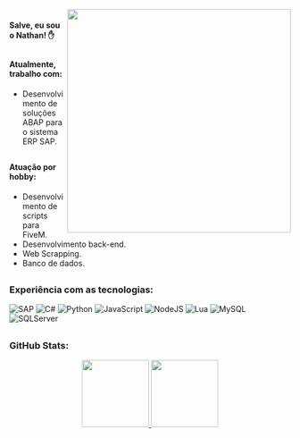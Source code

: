 <img align="right" height="400px" src="https://cdn.discordapp.com/attachments/953066773849206805/953241076016230410/nh.gif">

#### Salve, eu sou o Nathan! ✋

##

#### Atualmente, trabalho com:
* Desenvolvimento de soluções ABAP para o sistema ERP SAP.

##

#### Atuação por hobby:
* Desenvolvimento de scripts para FiveM.
* Desenvolvimento back-end.
* Web Scrapping.
* Banco de dados.

##

### Experiência com as tecnologias:
![SAP](https://img.shields.io/badge/SAP-0FAAFF?style=for-the-badge&logo=sap&logoColor=white)
![C#](https://img.shields.io/badge/C%23-239120?style=for-the-badge&logo=c-sharp&logoColor=white)
![Python](https://img.shields.io/badge/Python-3776AB?style=for-the-badge&logo=python&logoColor=white)
![JavaScript](https://img.shields.io/badge/JavaScript-F7DF1E?style=for-the-badge&logo=javascript&logoColor=black)
![NodeJS](https://img.shields.io/badge/Node.js-43853D?style=for-the-badge&logo=node.js&logoColor=white)
![Lua](https://img.shields.io/badge/Lua-2C2D72?style=for-the-badge&logo=lua&logoColor=white)
![MySQL](https://img.shields.io/badge/MySQL-00000F?style=for-the-badge&logo=mysql&logoColor=white)
![SQLServer](https://img.shields.io/badge/Microsoft_SQL_Server-CC2927?style=for-the-badge&logo=microsoft-sql-server&logoColor=white)

##
### GitHub Stats:
<div align="center">
  <a href="https://github.com/nathancarmo">
  <img height="120em" src="https://github-readme-stats.vercel.app/api?username=nathancarmo&show_icons=true&theme=dark&include_all_commits=true&count_private=true"/>
  <img height="120em" src="https://github-readme-stats.vercel.app/api/top-langs/?username=nathancarmo&layout=compact&langs_count=7&theme=dark"/>
</div>
